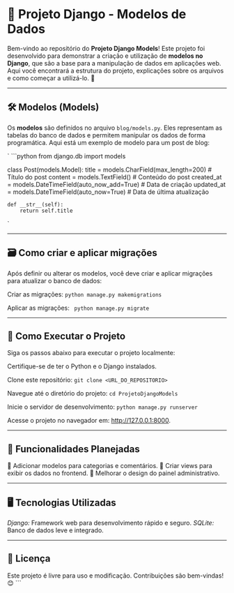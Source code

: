 # 📝 Projeto Django - Modelos de Dados

Bem-vindo ao repositório do **Projeto Django Models**! Este projeto foi desenvolvido para demonstrar a criação e utilização de **modelos no Django**, que são a base para a manipulação de dados em aplicações web. Aqui você encontrará a estrutura do projeto, explicações sobre os arquivos e como começar a utilizá-lo. 🚀

---

## 🛠️ Modelos (Models)

Os **modelos** são definidos no arquivo `blog/models.py`. Eles representam as tabelas do banco de dados e permitem manipular os dados de forma programática. Aqui está um exemplo de modelo para um post de blog:

` ```python
from django.db import models

class Post(models.Model):
    title = models.CharField(max_length=200)  # Título do post
    content = models.TextField()             # Conteúdo do post
    created_at = models.DateTimeField(auto_now_add=True)  # Data de criação
    updated_at = models.DateTimeField(auto_now=True)      # Data de última atualização

    def __str__(self):
        return self.title
`

---

## 🗃️ Como criar e aplicar migrações

Após definir ou alterar os modelos, você deve criar e aplicar migrações para atualizar o banco de dados:

Criar as migrações:
`python manage.py makemigrations`

Aplicar as migrações:
` python manage.py migrate`

---

## 🚀 Como Executar o Projeto
Siga os passos abaixo para executar o projeto localmente:

Certifique-se de ter o Python e o Django instalados.

Clone este repositório:
`git clone <URL_DO_REPOSITORIO>`

Navegue até o diretório do projeto:
`cd ProjetoDjangoModels`

Inicie o servidor de desenvolvimento:
`python manage.py runserver`

Acesse o projeto no navegador em: http://127.0.0.1:8000.

---

## 🌟 Funcionalidades Planejadas

📌 Adicionar modelos para categorias e comentários.
📌 Criar views para exibir os dados no frontend.
📌 Melhorar o design do painel administrativo.

---

## 🖥️ Tecnologias Utilizadas

*Django:* Framework web para desenvolvimento rápido e seguro.
*SQLite:* Banco de dados leve e integrado.

---

## 📜 Licença

Este projeto é livre para uso e modificação. Contribuições são bem-vindas! 😊 ```